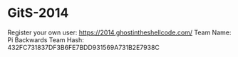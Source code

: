 GitS-2014
=========

Register your own user:
https://2014.ghostintheshellcode.com/
Team Name: Pi Backwards
Team Hash: 432FC731837DF3B6FE7BDD931569A731B2E7938C

